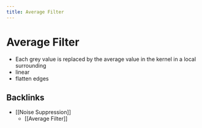 ```yaml
---
title: Average Filter
---
```


# Average Filter
- Each grey value is replaced by the average value in the kernel in a local surrounding
- linear
- flatten edges





## Backlinks
* [[Noise Suppression]]
	* [[Average Filter]]

